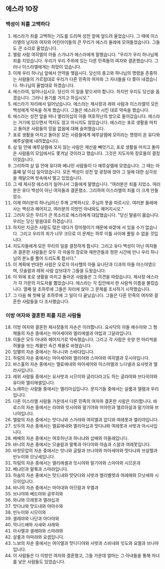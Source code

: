 ## 에스라 10장

### 백성이 죄를 고백하다
1. 에스라가 죄를 고백하는 기도를 드리며 성전 앞에 엎드려 울었습니다. 그 때에 이스라엘의 남자와 여자와 어린아이들의 큰 무리가 에스라 둘레에 모여들었습니다. 그들도 큰 소리로 울었습니다.
2. 엘람 사람 여히엘의 아들 스가냐가 에스라에게 말했습니다. "우리가 우리 하나님께 죄를 지었습니다. 우리가 우리 주위에 있는 다른 민족들의 여자와 결혼했습니다. 그러나 이스라엘에게는 희망이 있습니다.
3. 이제 우리 하나님 앞에서 언약을 맺읍시다. 당신의 충고와 하나님의 명령을 존중하는 사람들의 가르침대로 우리가 다른 민족의 여자와 그 자녀들을 다 쫓아 내겠습니다. 하나님의 율법대로 하겠습니다.
4. 에스라여, 일어나십시오. 당신이 이 일을 맡으셔야 합니다. 하지만 우리도 당신을 돕겠습니다. 그러니 용기를 가지고 하십시오."
5. 에스라가 자리에서 일어났습니다. 에스라는 제사장과 레위 사람과 이스라엘의 모든 백성에게 약속을 하게 했습니다. 그들은 에스라가 시킨 대로 약속을 했습니다.
6. 에스라는 성전 앞을 떠나 엘리아십의 아들 여호하난의 방으로 들어갔습니다. 에스라는 거기에 있으면서 먹지도 않고 마시지도 않았습니다. 에스라는 포로 생활을 마치고 돌아온 사람들의 믿음 없음에 대해 슬퍼했습니다.
7. 포로 생활을 마치고 돌아온 모든 사람들에게 예루살렘에 모이라는 명령이 온 유다와 예루살렘에 내려졌습니다.
8. 삼 일 안에 예루살렘에 오지 않는 사람은 재산을 빼앗기고, 포로 생활을 마치고 돌아온 사람들의 모임에서도 쫓겨날 것이라고 했습니다. 그것은 지도자와 장로들의 결정이었습니다.
9. 그리하여 삼 일 안에 유다와 베냐민 사람들이 다 예루살렘에 모였습니다. 그 때는 아홉째 달 이십 일이었습니다. 모든 백성이 성전 앞 광장에 앉아 그 일에 대한 심각성을 깨달으며 빗속에서 떨고 있었습니다.
10. 그 때 제사장 에스라가 일어나서 그들에게 말했습니다. "여러분은 죄를 지었소. 여러분은 유다 백성이 아닌 여자들과 결혼했소. 그리하여 이스라엘의 죄를 더 크게 만들었소.
11. 이제 여러분의 하나님이신 주께 고백하시오. 주님의 뜻을 따르시오. 여러분 둘레에 사는 백성과 헤어지고, 여러분의 이방인 아내와도 헤어지시오."
12. 그러자 모든 무리가 큰 목소리로 에스라에게 대답했습니다. "당신 말씀이 옳습니다. 우리는 당신 말씀대로 하겠습니다.
13. 하지만 지금은 사람도 많은 데다가 장마철이기 때문에 바깥에 서 있을 수가 없습니다. 그리고 우리의 죄가 너무 크므로 이 문제는 하루 이틀 사이에 풀릴 수 없을 것입니다.
14. 지도자들에게 모든 무리의 일을 결정하게 합시다. 그리고 유다 백성이 아닌 여자들과 결혼한 사람들은 모두 각 마을의 장로와 재판관들과 정한 시간에 만나 우리 하나님의 분노를 풀어 드리도록 합시다."
15. 이 계획에 반대한 사람은 오로지 아사헬의 아들 요나단과 디과의 아들 야스야였으며, 므술람과 레위 사람 삽브대가 그들을 도왔습니다.
16. 이 외에 포로 생활을 마치고 돌아온 사람들은 그 의견을 따랐습니다. 제사장 에스라가 각 가문의 지도자를 뽑았습니다. 에스라는 각 집안에서 한 사람씩 이름을 불렀습니다. 열째 달 초하루에 그들은 자리에 앉아 그 문제를 조사하기 시작했습니다.
17. 그 다음 해 첫째 달 초하루에 그 일이 다 끝났습니다. 그들은 다른 민족의 여자와 결혼한 사람들을 다 조사했습니다.
### 이방 여자와 결혼한 죄를 지은 사람들
18. 이방 여자와 결혼한 제사장들의 자손은 이러합니다. 요사닥의 아들 예수아와 그 형제들의 자손 중에서는 마아세야와 엘리에셀과 야립과 그달랴입니다.
19. 이들은 모두 아내와 헤어지기로 약속했습니다. 그리고 각 사람은 숫양 한 마리씩을 허물을 씻는 제물인 속건 제물로 바쳤습니다.
20. 임멜의 자손 중에서는 하나니와 스바댜입니다.
21. 하림의 자손 중에서는 마아세야와 엘리야와 스마야와 여히엘과 웃시야입니다.
22. 바스훌의 자손 중에서는 엘료에내와 마아세야와 이스마엘과 느다넬과 요사밧과 엘라사입니다.
23. 레위 사람들 중에서는 요사밧과 시므이와 글리다라고도 하는 글라야와 브다히야와 유다와 엘리에셀입니다.
24. 노래하는 사람들 중에서는 엘리아십입니다. 문지기들 중에서는 살룸과 델렘과 우리입니다.
25. 다른 이스라엘 사람들 가운데서 다른 민족의 여자와 결혼한 사람은 이러합니다. 바로스의 자손 중에서는 라먀와 잇시야와 말기야와 미야민과 엘르아살과 말기야와 브나야입니다.
26. 엘람의 자손 중에서는 맛다냐와 스가랴와 여히엘과 압디와 여레못과 엘리야입니다.
27. 삿두의 자손 중에서는 엘료에내와 엘리아십과 맛다냐와 여레못과 사밧과 아시사입니다.
28. 베배의 자손 중에서는 여호하난과 하나냐와 삽배와 아들래입니다.
29. 바니의 자손 중에서는 므술람과 말룩과 아다야와 야숩과 스알과 여레못입니다.
30. 바핫모압의 자손 중에서는 앗나와 글랄과 브나야와 마아세야와 맛다냐와 브살렐과 빈누이와 므낫세입니다.
31. 하림의 자손 중에서는 엘리에셀과 잇시야와 말기야와 스마야와 시므온과
32. 베냐민과 말룩과 스마랴입니다.
33. 하숨의 자손 중에서는 맛드내와 맛닷다와 사밧과 엘리벨렛과 여레매와 므낫세와 시므이입니다.
34. 바니의 자손 중에서는 마아대와 아므람과 우엘과
35. 브나야와 베드야와 글루히와
36. 와냐와 므레못과 엘랴십과
37. 맛다냐와 맛드내와 야아수와
38. 빈누이와 시므이와
39. 셀레먀와 나단과 아다야와
40. 막나드배와 사새와 사래와
41. 아사렐과 셀레먀와 스마랴와
42. 살룸과 아마랴와 요셉입니다.
43. 느보의 자손 중에서는 여이엘과 맛디디야와 사밧과 스비내와 잇도와 요엘과 브나야입니다.
44. 이 사람들은 다 이방인 여자와 결혼했고, 그들 가운데 얼마는 그 아내들을 통해 자녀를 낳은 사람들도 있었습니다.